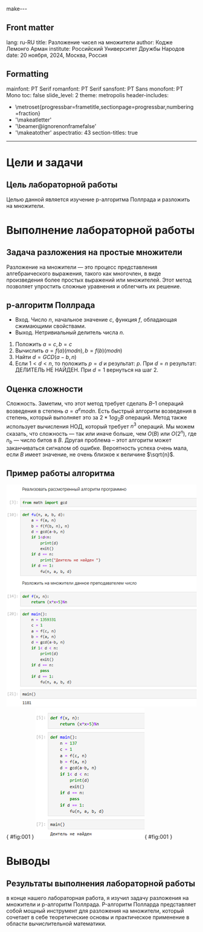 make---
## Front matter
lang: ru-RU
title: Разложение чисел на множители
author: Кодже Лемонго Арман
institute: Российский Университет Дружбы Народов
date: 20 ноября, 2024, Москва, Россия

## Formatting
mainfont: PT Serif
romanfont: PT Serif
sansfont: PT Sans
monofont: PT Mono
toc: false
slide_level: 2
theme: metropolis
header-includes: 
 - \metroset{progressbar=frametitle,sectionpage=progressbar,numbering=fraction}
 - '\makeatletter'
 - '\beamer@ignorenonframefalse'
 - '\makeatother'
aspectratio: 43
section-titles: true

---

# Цели и задачи

## Цель лабораторной работы

Целью данной является изучение p-алгоритма Поллрада и разложить на множители.

# Выполнение лабораторной работы

## Задача разложения на простые множители

Разложение на множители — это процесс представления алгебраического выражения, такого как многочлен, в виде произведения более простых выражений или множителей. Этот метод позволяет упростить сложные уравнения и облегчить их решение.

## p-алгоритм Поллрада

* Вход. Число $n$, начальное значение $c$, функция $f$, обладающая сжимающими свойствами.
* Выход. Нетривиальный делитель числа $n$.

1. Положить $a=c, b=c$
2. Вычислить $a=f(a)(mod n), b=f(b)(mod n)$
3. Найти $d = GCD(a-b, n)$
4. Если $1<d<n$, то положить $p=d$ и результат: $p$. При $d=n$ результат: ДЕЛИТЕЛЬ НЕ НАЙДЕН. При $d=1$ вернуться на шаг 2.


## Оценка сложности

Сложность. Заметим, что этот метод требует сделать $B – 1$ операций возведения в степень $a = a^e mod n$. Есть быстрый алгоритм возведения в степень, который выполняет это за $2*1og_2 B$ операций. Метод также использует вычисления НОД, который требует $n^3$ операций. Мы можем сказать, что сложность — так или иначе больше, чем $O(B)$ или $O(2^n)$, где $n_b$ — число битов в $B$. Другая проблема – этот алгоритм может заканчиваться сигналом об ошибке. Вероятность успеха очень мала, если $B$ имеет значение, не очень близкое к величине $\sqrt{n}$.

## Пример работы алгоритма

![Работа алгоритма 1](image/0.png){ #fig:001 }
![Работа алгоритма 2](image/1.png){ #fig:001 } 

# Выводы

## Результаты выполнения лабораторной работы

в конце нашего лабораторная работа, я изучил задачу разложения на множители и p-алгоритм Поллрада. P-алгоритм Полларда представляет собой мощный инструмент для разложения на множители, который сочетает в себе теоретические основы и практическое применение в области вычислительной математики.

